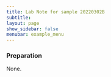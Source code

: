 ```yaml
---
title: Lab Note for sample 20220302B
subtitle: 
layout: page
show_sidebar: false
menubar: example_menu
---
```


### Preparation

None.
